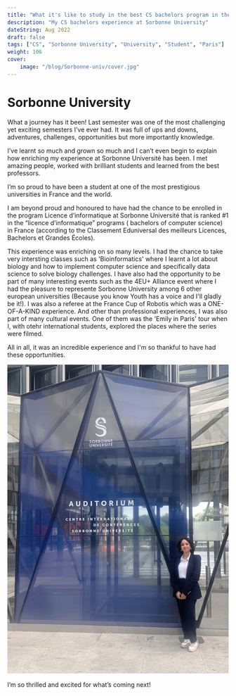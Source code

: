 ```yaml
---
title: "What it's like to study in the best CS bachelors program in the world"
description: "My CS bachelors experience at Sorbonne University"
dateString: Aug 2022
draft: false
tags: ["CS", "Sorbonne University", "University", "Student", "Paris"]
weight: 106
cover:
    image: "/blog/Sorbonne-univ/cover.jpg"
---
```


# Sorbonne University

What a journey has it been! Last semester was one of the most challenging yet exciting semesters I’ve ever had. It was full of ups and downs, adventures, challenges, opportunities but more importantly knowledge.

I’ve learnt so much and grown so much and I can’t even begin to explain how enriching my experience at Sorbonne Université has been. I met amazing people, worked with brilliant students and learned from the best professors.

I’m so proud to have been a student at one of the most prestigious universities in France and the world.

I am beyond proud and honoured to have had the chance to be enrolled in the program Licence d’informatique at Sorbonne Université that is ranked #1 in the “licence d’informatique” programs ( bachelors of computer science) in France (according to the Classement Eduniversal des meilleurs Licences, Bachelors et Grandes Écoles).

This experience was enriching on so many levels. I had the chance to take very intersting classes such as 'Bioinformatics' where I learnt a lot about biology and how to implement computer science and specifically data science to solve biology challenges. I have also had the opportunity to be part of many interesting events such as the 4EU+ Alliance event where I had the pleasure to represente Sorbonne University among 6 other european universities (Because you know Youth has a voice and I'll gladly be it!). I was also a referee at the France Cup of Robotis which was a ONE-OF-A-KIND experience. And other than professional experiences, I was also part of many cultural events. One of them was the 'Emily in Paris' tour when I, with otehr international students, explored the places where the series were filmed.

All in all, it was an incredible experience and I'm so thankful to have had these opportunities.

![](/blog/Sorbonne-univ/img2.jpg)

I’m so thrilled and excited for what’s coming next!
